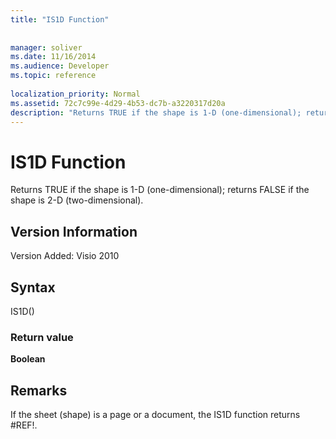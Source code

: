 ```yaml
---
title: "IS1D Function"
 
 
manager: soliver
ms.date: 11/16/2014
ms.audience: Developer
ms.topic: reference
 
localization_priority: Normal
ms.assetid: 72c7c99e-4d29-4b53-dc7b-a3220317d20a
description: "Returns TRUE if the shape is 1-D (one-dimensional); returns FALSE if the shape is 2-D (two-dimensional)."
---
```


# IS1D Function

Returns TRUE if the shape is 1-D (one-dimensional); returns FALSE if the shape is 2-D (two-dimensional).
  
## Version Information

Version Added: Visio 2010 
  
## Syntax

IS1D()
  
### Return value

 **Boolean**
  
## Remarks

If the sheet (shape) is a page or a document, the IS1D function returns #REF!.
  

